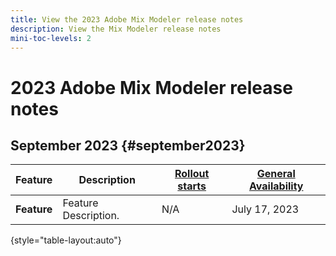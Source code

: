 ```yaml
---
title: View the 2023 Adobe Mix Modeler release notes
description: View the Mix Modeler release notes
mini-toc-levels: 2
---
```

# 2023 Adobe Mix Modeler release notes

## September 2023 {#september2023}

| Feature | Description | [Rollout starts](releases.md) | [General Availability](releases.md) |
| ----------- | ---------- | ------- | ---- |
| **Feature** | Feature Description. | N/A | July 17, 2023 |

{style="table-layout:auto"}

